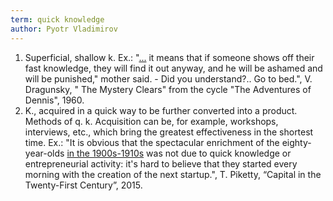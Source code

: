 ```yaml
---
term: quick knowledge
author: Pyotr Vladimirov
---
```

1. Superficial, shallow k. Ex.: "[...]() it means that if someone shows off their fast knowledge, they will find it out anyway, and he will be ashamed and will be punished," mother said. - Did you understand?.. Go to bed.", V. Dragunsky, " The Mystery Clears" from the cycle "The Adventures of Dennis", 1960. 
2. K., acquired in a quick way to be further converted into a product. Methods of q. k. Acquisition can be, for example, workshops, interviews, etc., which bring the greatest effectiveness in the shortest time. Ex.: "It is obvious that the spectacular enrichment of the eighty-year-olds [in the 1900s-1910s]() was not due to quick knowledge or entrepreneurial activity: it's hard to believe that they started every morning with the creation of the next startup.", T. Piketty, “Capital in the Twenty-First Century”, 2015.

